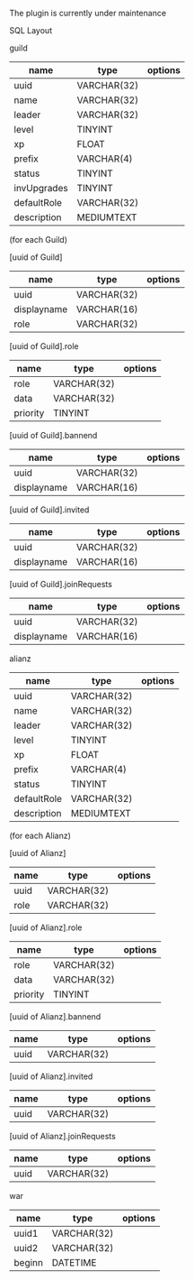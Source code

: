 The plugin is currently under maintenance

SQL Layout

guild

| name     | type        | options |
|----------|-------------|---------|
| uuid     | VARCHAR(32) |         |
| name     | VARCHAR(32) |         |
| leader | VARCHAR(32)     |         |
| level     | TINYINT |         |
| xp     | FLOAT |         |
| prefix     | VARCHAR(4) |         |
| status     | TINYINT |         |
| invUpgrades     | TINYINT |         |
| defaultRole     | VARCHAR(32) |         |
| description     | MEDIUMTEXT |         |

(for each Guild)

[uuid of Guild]

| name     | type        | options |
|----------|-------------|---------|
| uuid     | VARCHAR(32) |         |
| displayname     | VARCHAR(16) |         |
| role | VARCHAR(32)     |         |

[uuid of Guild].role

| name     | type        | options |
|----------|-------------|---------|
| role     | VARCHAR(32) |         |
| data     | VARCHAR(32) |         |
| priority | TINYINT     |         |

[uuid of Guild].bannend

| name     | type        | options |
|----------|-------------|---------|
| uuid     | VARCHAR(32) |         |
| displayname     | VARCHAR(16) |         |

[uuid of Guild].invited

| name     | type        | options |
|----------|-------------|---------|
| uuid     | VARCHAR(32) |         |
| displayname     | VARCHAR(16) |         |

[uuid of Guild].joinRequests

| name     | type        | options |
|----------|-------------|---------|
| uuid     | VARCHAR(32) |         |
| displayname     | VARCHAR(16) |         |

alianz

| name     | type        | options |
|----------|-------------|---------|
| uuid     | VARCHAR(32) |         |
| name     | VARCHAR(32) |         |
| leader | VARCHAR(32)     |         |
| level     | TINYINT |         |
| xp     | FLOAT |         |
| prefix     | VARCHAR(4) |         |
| status     | TINYINT |         |
| defaultRole     | VARCHAR(32) |         |
| description     | MEDIUMTEXT |         |

(for each Alianz)

[uuid of Alianz]

| name     | type        | options |
|----------|-------------|---------|
| uuid     | VARCHAR(32) |         |
| role     | VARCHAR(32) |         |

[uuid of Alianz].role

| name     | type        | options |
|----------|-------------|---------|
| role     | VARCHAR(32) |         |
| data     | VARCHAR(32) |         |
| priority | TINYINT     |         |

[uuid of Alianz].bannend

| name     | type        | options |
|----------|-------------|---------|
| uuid     | VARCHAR(32) |         |

[uuid of Alianz].invited

| name     | type        | options |
|----------|-------------|---------|
| uuid     | VARCHAR(32) |         |

[uuid of Alianz].joinRequests

| name     | type        | options |
|----------|-------------|---------|
| uuid     | VARCHAR(32) |         |

war

| name     | type        | options |
|----------|-------------|---------|
| uuid1     | VARCHAR(32) |         |
| uuid2     | VARCHAR(32) |         |
| beginn | DATETIME     |         |
